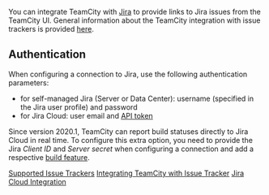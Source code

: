 [//]: # (title: JIRA)
[//]: # (auxiliary-id: JIRA)

You can integrate TeamCity with [Jira](https://www.atlassian.com/software/jira) to provide links to Jira issues from the TeamCity UI. General information about the TeamCity integration with issue trackers is provided [here](integrating-teamcity-with-issue-tracker.md).

## Authentication

When configuring a connection to Jira, use the following authentication parameters:
* for self-managed Jira (Server or Data Center): username (specified in the Jira user profile) and password
* for Jira Cloud: user email and [API token](https://developer.atlassian.com/cloud/jira/platform/jira-rest-api-basic-authentication/)

Since version 2020.1, TeamCity can report build statuses directly to Jira Cloud in real time. To configure this extra option, you need to provide the Jira _Client ID_ and _Server secret_ when configuring a connection and add a respective [build feature](jira-cloud-integration.md).

 <seealso>
        <category ref="get_started">
            <a href="supported-platforms-and-environments.md#Issue+Tracker+Integration">Supported Issue Trackers</a>
        </category>
        <category ref="admin-guide">
            <a href="integrating-teamcity-with-issue-tracker.md">Integrating TeamCity with Issue Tracker</a>
            <a href="jira-cloud-integration.md">Jira Cloud Integration</a>
        </category>
</seealso>